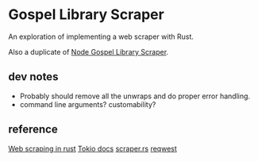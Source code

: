 # Gospel Library Scraper

An exploration of implementing a web scraper with Rust.

Also a duplicate of [Node Gospel Library Scraper](https://github.com/andrewgremlich/node-gospel-library-scraper).

## dev notes

- Probably should remove all the unwraps and do proper error handling.
- command line arguments? customability?

## reference

[Web scraping in rust](https://codeburst.io/web-scraping-in-rust-881b534a60f7)
[Tokio docs](https://tokio.rs/docs/getting-started/hello-world/)
[scraper.rs](https://docs.rs/crate/scraper/0.12.0)
[reqwest](https://docs.rs/reqwest/0.10.4/reqwest/index.html)